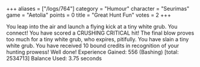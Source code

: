 +++
aliases = ["/logs/764"]
category = "Humour"
character = "Seurimas"
game = "Aetolia"
points = 0
title = "Great Hunt Fun"
votes = 2
+++

You leap into the air and launch a flying kick at a tiny white grub.
You connect!
You have scored a CRUSHING CRITICAL hit!
The final blow proves too much for a tiny white grub, who expires, pitifully.
You have slain a tiny white grub.
You have received 10 bound credits in recognition of your hunting prowess! Well
done!
Experience Gained: 556 (Bashing) [total: 2534713]
Balance Used: 3.75 seconds